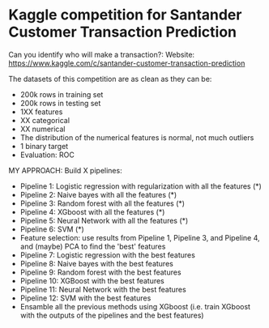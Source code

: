 # Kaggle competition for Santander Customer Transaction Prediction
Can you identify who will make a transaction?:
Website: https://www.kaggle.com/c/santander-customer-transaction-prediction

The datasets of this competition are as clean as they can be:
* 200k rows in training set
* 200k rows in testing set
* 1XX features
* XX categorical
* XX numerical
* The distribution of the numerical features is normal, not much outliers
* 1 binary target
* Evaluation: ROC

MY APPROACH:
Build X pipelines:
* Pipeline 1: Logistic regression with regularization with all the features (*)
* Pipeline 2: Naive bayes with all the features (*)
* Pipeline 3: Random forest with all the features (*)
* Pipeline 4: XGboost with all the features (*)
* Pipeline 5: Neural Network with all the features (*)
* Pipeline 6: SVM (*)
* Feature selection: use results from Pipeline 1, Pipeline 3, and Pipeline 4, and (maybe) PCA to find the 'best' features
* Pipeline 7: Logistic regression with the best features
* Pipeline 8: Naive bayes with the best features
* Pipeline 9: Random forest with the best features
* Pipeline 10: XGBoost with the best features
* Pipeline 11: Neural Network with the best features
* Pipeline 12: SVM with the best features
* Ensamble all the previous methods using XGboost (i.e. train XGboost with the outputs of the pipelines and the best features)


